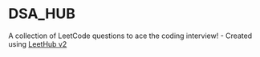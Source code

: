 # DSA_HUB
A collection of LeetCode questions to ace the coding interview! - Created using [LeetHub v2](https://github.com/arunbhardwaj/LeetHub-2.0)
